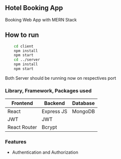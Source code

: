 ## Hotel Booking App

Booking Web App with MERN Stack 

## How to run

```bash
    cd client
    npm install
    npm start
    cd ../server
    npm install
    npm start
```

Both Server should be running now on respectives port

### Library, Framework, Packages used 

Frontend | Backend | Database
--- | --- | --- | 
React | Express JS | MongoDB
JWT | JWT |
React Router | Bcrypt | 


### Features

- Authentication and Authorization
